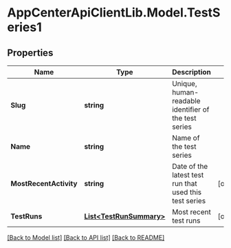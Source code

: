 # AppCenterApiClientLib.Model.TestSeries1
## Properties

Name | Type | Description | Notes
------------ | ------------- | ------------- | -------------
**Slug** | **string** | Unique, human-readable identifier of the test series | 
**Name** | **string** | Name of the test series | 
**MostRecentActivity** | **string** | Date of the latest test run that used this test series | [optional] 
**TestRuns** | [**List&lt;TestRunSummary&gt;**](TestRunSummary.md) | Most recent test runs | [optional] 

[[Back to Model list]](../README.md#documentation-for-models) [[Back to API list]](../README.md#documentation-for-api-endpoints) [[Back to README]](../README.md)

